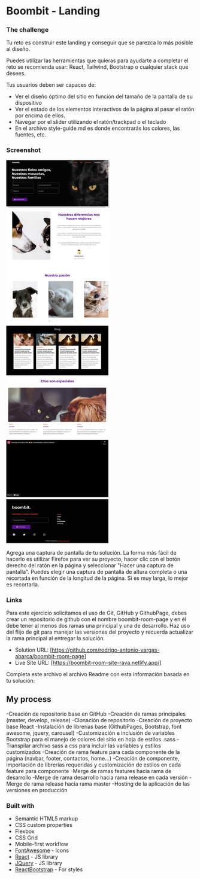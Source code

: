 # Boombit - Landing

### The challenge

Tu reto es construir este landing y conseguir que se parezca lo más posible al
diseño.

Puedes utilizar las herramientas que quieras para ayudarte a completar el reto
se recomienda usar: React, Tailwind, Bootstrap o cualquier stack que desees.

Tus usuarios deben ser capaces de:

- Ver el diseño óptimo del sitio en función del tamaño de la pantalla de su
  dispositivo
- Ver el estado de los elementos interactivos de la página al pasar el ratón por
  encima de ellos.
- Navegar por el slider utilizando el ratón/trackpad o el teclado
- En el archivo style-guide.md es donde encontrarás los colores, las fuentes,
  etc.

### Screenshot

![](./captura.jpeg)

Agrega una captura de pantalla de tu solución. La forma más fácil de hacerlo es
utilizar Firefox para ver su proyecto, hacer clic con el botón derecho del ratón
en la página y seleccionar "Hacer una captura de pantalla". Puedes elegir una
captura de pantalla de altura completa o una recortada en función de la longitud
de la página. Si es muy larga, lo mejor es recortarla.

### Links

Para este ejercicio solicitamos el uso de Git, GitHub y GithubPage, debes crear
un repositorio de github con el nombre boombit-room-page y en él debe tener al
menos dos ramas una principal y una de desarrollo. Haz uso del flijo de git para
manejar las versiones del proyecto y recuerda actualizar la rama principal al
entregar la solución.

- Solution URL: [https://github.com/rodrigo-antonio-vargas-abarca/boombit-room-page]
- Live Site URL: [https://boombit-room-site-rava.netlify.app/]

Completa este archivo el archivo Readme con esta información basada en tu
solución:

## My process
-Creación de repositorio base en GitHub
-Creación de ramas principales (master, develop, release)
-Clonación de repositorio
-Creación de proyecto base React
-Instalación de librerías base (GithubPages, Bootstrap, font awesome, jquery, carousel)
-Customización e inclusión de variables Bootstrap para el manejo de colores del sitio en hoja de estilos .sass
-Transpilar archivo sass a css para incluir las variables y estilos customizados
-Creación de rama feature para cada componente de la página (navbar, footer, contactos, home...)
-Creación de componente, importación de librerías requeridas y customización de estilos en cada feature para componente
-Merge de ramas features hacia rama de desarrollo
-Merge de rama desarrollo hacia rama release en cada versión
-Merge de rama release hacia rama master
-Hosting de la aplicación de las versiones en producción

### Built with

- Semantic HTML5 markup
- CSS custom properties
- Flexbox
- CSS Grid
- Mobile-first workflow
- [FontAwesome](https://fontawesome.com/v5/docs/) - Icons
- [React](https://reactjs.org/) - JS library
- [JQuery](https://jquery.com/) - JS library
- [ReactBootstrap](https://react-bootstrap.github.io/) - For styles
